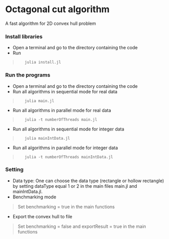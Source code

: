 # Octagonal cut algorithm
A fast algorithm for 2D convex hull problem

### Install libraries
- Open a terminal and go to the directory containing the code
- Run 
>        julia install.jl

### Run the programs
- Open a terminal and go to the directory containing the code 
- Run all algorithms in sequential mode for real data
>        julia main.jl
- Run all algorithms in parallel mode for real data
>        julia -t numberOfThreads main.jl
- Run all algorithms in sequential mode for integer data
>        julia mainIntData.jl
- Run all algorithms in parallel mode for integer data
>        julia -t numberOfThreads mainIntData.jl

### Setting
- Data type: One can choose the data type (rectangle or hollow rectangle) by setting dataType equal 1 or 2 in the main files main.jl and mainIntData.jl.
- Benchmarking mode
> Set benchmarking = true in the main functions
- Export the convex hull to file
> Set benchmarking = false and exportResult = true in the main functions
